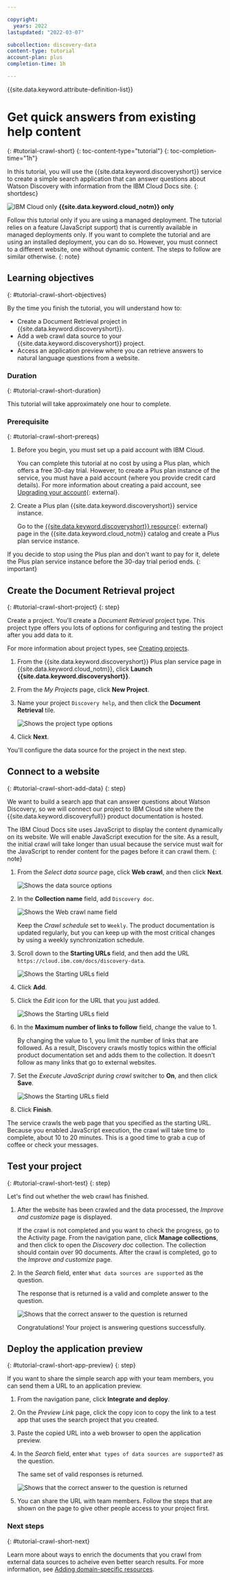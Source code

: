 ```yaml
---

copyright:
  years: 2022
lastupdated: "2022-03-07"

subcollection: discovery-data
content-type: tutorial
account-plan: plus
completion-time: 1h

---
```


{{site.data.keyword.attribute-definition-list}}

# Get quick answers from existing help content
{: #tutorial-crawl-short}
{: toc-content-type="tutorial"}
{: toc-completion-time="1h"}

In this tutorial, you will use the {{site.data.keyword.discoveryshort}} service to create a simple search application that can answer questions about Watson Discovery with information from the IBM Cloud Docs site.
{: shortdesc}

![IBM Cloud only](images/ibm-cloud.png) **{{site.data.keyword.cloud_notm}} only**

Follow this tutorial only if you are using a managed deployment. The tutorial relies on a feature (JavaScript support) that is currently available in managed deployments only. If you want to complete the tutorial and are using an installed deployment, you can do so. However, you must connect to a different website, one without dynamic content. The steps to follow are similar otherwise.
{: note}

## Learning objectives
{: #tutorial-crawl-short-objectives}

By the time you finish the tutorial, you will understand how to:

- Create a Document Retrieval project in {{site.data.keyword.discoveryshort}}.
- Add a web crawl data source to your {{site.data.keyword.discoveryshort}} project.
- Access an application preview where you can retrieve answers to natural language questions from a website.

### Duration
{: #tutorial-crawl-short-duration}

This tutorial will take approximately one hour to complete.

### Prerequisite
{: #tutorial-crawl-short-prereqs}

1.  Before you begin, you must set up a paid account with IBM Cloud.

    You can complete this tutorial at no cost by using a Plus plan, which offers a free 30-day trial. However, to create a Plus plan instance of the service, you must have a paid account (where you provide credit card details). For more information about creating a paid account, see [Upgrading your account](/docs/account?topic=account-upgrading-account){: external}.

1.  Create a Plus plan {{site.data.keyword.discoveryshort}} service instance.

    Go to the [{{site.data.keyword.discoveryshort}} resource](https://cloud.ibm.com/catalog/services/watson-discovery){: external} page in the {{site.data.keyword.cloud_notm}} catalog and create a Plus plan service instance.

If you decide to stop using the Plus plan and don't want to pay for it, delete the Plus plan service instance before the 30-day trial period ends.
{: important}

## Create the Document Retrieval project
{: #tutorial-crawl-short-project}
{: step}

Create a project. You'll create a *Document Retrieval* project type. This project type offers you lots of options for configuring and testing the project after you add data to it.

For more information about project types, see [Creating projects](/docs/discovery-data?topic=discovery-data-projects).

1.  From the {{site.data.keyword.discoveryshort}} Plus plan service page in {{site.data.keyword.cloud_notm}}, click **Launch {{site.data.keyword.discoveryshort}}**.
1.  From the *My Projects* page, click **New Project**.
1.  Name your project `Discovery help`, and then click the **Document Retrieval** tile.

    ![Shows the project type options](images/tut-crawl-project.png)
1.  Click **Next**.

You'll configure the data source for the project in the next step.

## Connect to a website
{: #tutorial-crawl-short-add-data}
{: step}

We want to build a search app that can answer questions about Watson Discovery, so we will connect our project to IBM Cloud site where the {{site.data.keyword.discoveryfull}} product documentation is hosted.

The IBM Cloud Docs site uses JavaScript to display the content dynamically on its website. We will enable JavaScript execution for the site. As a result, the initial crawl will take longer than usual because the service must wait for the JavaScript to render content for the pages before it can crawl them.
{: note}

1.  From the *Select data source* page, click **Web crawl**, and then click **Next**.

    ![Shows the data source options](images/tut-crawl-collection.png)
1.  In the **Collection name** field, add `Discovery doc`.

    ![Shows the Web crawl name field](images/tut-crawl-web-crawl-name.png)

    Keep the *Crawl schedule* set to `Weekly`. The product documentation is updated regularly, but you can keep up with the most critical changes by using a weekly synchronization schedule.
1.  Scroll down to the **Starting URLs** field, and then add the URL `https://cloud.ibm.com/docs/discovery-data`.

    ![Shows the Starting URLs field](images/tut-crawl-web-crawl-url.png)

1.  Click **Add**.

1.  Click the *Edit* icon for the URL that you just added.

    ![Shows the Starting URLs field](images/tut-crawl-edit-url.png)
1.  In the **Maximum number of links to follow** field, change the value to 1.

    By changing the value to 1, you limit the number of links that are followed. As a result, Discovery crawls mostly topics within the official product documentation set and adds them to the collection. It doesn't follow as many links that go to external websites.

1.  Set the *Execute JavaScript during crawl* switcher to **On**, and then click **Save**.

    ![Shows the Starting URLs field](images/tut-crawl-edit-settings.png)

1.  Click **Finish**.

The service crawls the web page that you specified as the starting URL. Because you enabled JavaScript execution, the crawl will take time to complete, about 10 to 20 minutes. This is a good time to grab a cup of coffee or check your messages.

## Test your project
{: #tutorial-crawl-short-test}
{: step}

Let's find out whether the web crawl has finished.

1.  After the website has been crawled and the data processed, the *Improve and customize* page is displayed.

    If the crawl is not completed and you want to check the progress, go to the Activity page. From the navigation pane, click **Manage collections**, and then click to open the *Discovery doc* collection. The collection should contain over 90 documents. After the crawl is completed, go to the *Improve and customize* page.

1.  In the *Search* field, enter `What data sources are supported` as the question.

    The response that is returned is a valid and complete answer to the question.

    ![Shows that the correct answer to the question is returned](images/tut-web-crawl-data-sources-ui.png)

    Congratulations! Your project is answering questions successfully.

## Deploy the application preview
{: #tutorial-crawl-short-app-preview}
{: step}

If you want to share the simple search app with your team members, you can send them a URL to an application preview.

1.  From the navigation pane, click **Integrate and deploy**.

1.  On the *Preview Link* page, click the copy icon to copy the link to a test app that uses the search project that you created.

1.  Paste the copied URL into a web browser to open the application preview.

1.  In the *Search* field, enter `What types of data sources are supported?` as the question.

    The same set of valid responses is returned.

    ![Shows that the correct answer to the question is returned](images/tut-web-crawl-preview-app.png)

1.  You can share the URL with team members. Follow the steps that are shown on the page to give other people access to your project first.

### Next steps
{: #tutorial-crawl-short-next}

Learn more about ways to enrich the documents that you crawl from external data sources to acheive even better search results. For more information, see [Adding domain-specific resources](/docs/discovery-data?topic=discovery-data-domain).
